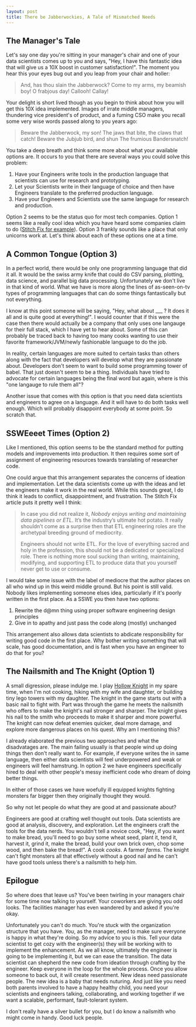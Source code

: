 ```yaml
---
layout: post
title: There be Jabberwockies, A Tale of Mismatched Needs
---
```


## The Manager's Tale

Let's say one day you're sitting in your manager's chair and one of your data scientists
comes up to you and says, "Hey, I have this fantastic idea that will give us a 10X boost in
customer satisfaction!". The moment you hear this your eyes bug out and you leap from your
chair and holler:

> And, has thou slain the Jabberwock?
> Come to my arms, my beamish boy!
> O frabjous day! Callooh! Callay!

Your delight is short lived though as you begin to think about how you will get this 10X
idea implemented. Images of irrate middle managers, thundering vice president's of product, and
a fuming CSO make you recall some very wise words passed along to you years ago:

> Beware the Jabberwock, my son!
> The jaws that bite, the claws that catch!
> Beware the Jubjub bird, and shun
> The frumious Bandersnatch!

You take a deep breath and think some more about what your available options are. It occurs to 
you that there are several ways you could solve this problem:

1. Have your Engineers write tools in the production language that scientists can use
   for research and prototyping.
2. Let your Scientists write in their language of choice and then have Engineers translate
   to the preferred production language.
3. Have your Engineers and Scientists use the same language for research and production.

Option 2 seems to be the status quo for most tech companies. Option 1 seems like a 
really cool idea which you have heard some companies claim to do 
([Stitch Fix for example](https://multithreaded.stitchfix.com/blog/2016/03/16/engineers-shouldnt-write-etl/)).
Option 3 frankly sounds like a place that only unicorns work at. Let's think about each of 
these options one at a time.

## A Common Tongue (Option 3)

In a perfect world, there would be only one programming language that did it all. It would
be the swiss army knife that could do CSV parsing, plotting, data science, and parallel
big data processing. Unfortunately we don't live in that kind of world. What we have is more
along the lines of as-seen-on-tv types of programming languages that can do some things
fantastically but not everything.

I know at this point someone will be saying, "Hey, what about ___ ? It does it 
all and is quite good at everything!". I would counter that if this were the case then there
would actually be a company that only uses one langauge for their full stack, which I have
yet to hear about. Some of this can probably be traced back to having too many cooks wanting to use
their favorite framework/JVM/newly fashionable language to do the job.

In reality, certain languages are more suited to certain tasks than others along with the fact
that developers will develop what they are passionate about. Developers don't seem to want to
build some programming tower of babel. That just doesn't seem to be a thing. Individuals have tried
to advocate for certain languages being the final word but again, where is this "one
langauge to rule them all"?

Another issue that comes with this option is that you need data scientists and engineers to agree
on a language. And it will have to do both tasks well enough. Which will probably disappoint everybody
at some point. So scratch that.

## SSWEeeet Times (Option 2)

Like I mentioned, this option seems to be the standard method for putting models and improvements
into production. It then requires some sort of assignment of engineering resources towards
translating of researcher code.

One could argue that this arrangement separates the concerns of ideation and implementation. Let the
data scientists come up with the ideas and let the engineers make it work in the real world. While this
sounds great, I do think it leads to conflict, disappointment, and frustration. The Stitch Fix article
puts it pretty well I think:

> In case you did not realize it, *Nobody enjoys writing and maintaining data pipelines or ETL*. It’s
> the industry’s ultimate hot potato. It really shouldn’t come as a surprise then that ETL engineering
> roles are the archetypal breeding ground of mediocrity.
> 
> Engineers should not write ETL. For the love of everything sacred and holy in the profession, this
> should not be a dedicated or specialized role. There is nothing more soul sucking than writing, 
> maintaining, modifying, and supporting ETL to produce data that you yourself never get to use or consume.

I would take some issue with the label of mediocre that the author places on all who wind up in this weird 
middle ground. But his point is still valid. Nobody likes implementing someone elses idea, particularly if
it's poorly written in the first place. As a SSWE you then have two options:

1. Rewrite the d@mn thing using proper software engineering design principles
2. Give in to apathy and just pass the code along (mostly) unchanged

This arrangement also allows data scientists to abdicate responsibility for writing good code in the first
place. Why bother writing something that will scale, has good documentation, and is fast when you have an 
engineer to do that for you?

## The Nailsmith and The Knight (Option 1)

A small digression, please indulge me. I play [Hollow Knight](http://hollowknight.com/) in my spare time, 
when I'm not cooking, hiking with my wife and daughter, or building tiny lego towers with my daughter. The
knight in the game starts out with a basic nail to fight with. Part was through the game he meets the
nailsmith who offers to make the knight's nail stronger and sharper. The knight gives his nail to the smith
who proceeds to make it sharper and more powerful. The knight can now defeat enemies quicker, deal more damage,
and explore more dangerous places on his quest. Why am I mentioning this?

I already elaborated the previous two approaches and what the disadvatages are. The main failing usually is
that people wind up doing things then don't really want to. For example, if everyone writes the in same 
language, then either data scientists will feel underpowered and weak or engineers will feel hamstrung. In
option 2 we have engineers specifically hired to deal with other people's messy inefficient code who dream
of doing better things.

In either of those cases we have woefully ill equipped knights fighting monsters far bigger then they
originally thought they would.

So why not let people do what they are good at and passionate about?

Engineers are good at crafting well thought out tools. Data scientists are good at analysis, discovery, and
exploration. Let the engineers craft the tools for the data nerds. You wouldn't tell a novice cook, "Hey, 
if you want to make bread, you'll need to go buy some wheat seed, plant it, tend it, harvest it, grind it,
make the bread, build your own brick oven, chop some wood, and then bake the bread!". A cook *cooks*. A
farmer *farms*. The knight can't fight monsters all that effectively without a good nail and he can't have
good tools unless there's a nailsmith to help him.

## Epilogue

So where does that leave us? You've been twirling in your managers chair for some time now talking to yourself.
Your coworkers are giving you odd looks. The facilities manager has even wandered by and asked if you're okay.

Unfortunately you can't do much. You're stuck with the organization structure that you have. *You*, as the
manager, need to make sure everyone is happy in what they're doing. So my advice to you is this. Tell
your data scientist to get cozy with the engineer(s) they will be working with to implement the enhancement.
As we all know, ultimately the engineer is going to be implementing it, but we can ease the transition. The
data scientist can shepherd the new code from ideation through crafting by the engineer. Keep everyone in the 
loop for the whole process. Once you allow someone to back out, it will create resentment. New ideas need 
passionate people. The new idea is a baby that needs nuturing. And just like you need both parents involved to
have a happy healthy child, you need your scientists and engineers talking, collaborating, and working
together if we want a scalable, performant, fault-tolerant system.

I don't really have a silver bullet for you, but I do know a nailsmith who might come in handy. Good luck people.
